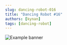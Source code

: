 ```yaml
---
slug: dancing-robot-016
title: "Dancing Robot #16"
authors: [kynan]
tags: [dancing-robot]
---
```


![Example banner](/img/stories/dancing-robot/016.png)
